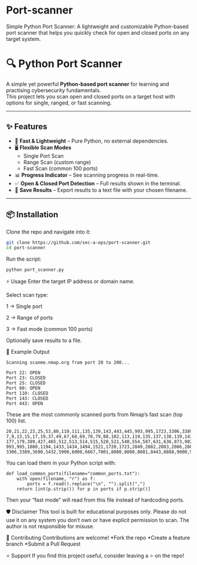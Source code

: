 # Port-scanner
 Simple Python Port Scanner:  A lightweight and customizable Python-based port scanner that helps you quickly check for open and closed ports on any target system.
# 🔍 Python Port Scanner

A simple yet powerful **Python-based port scanner** for learning and practising cybersecurity fundamentals.  
This project lets you scan open and closed ports on a target host with options for single, ranged, or fast scanning.  

---

## ✨ Features
- 🚀 **Fast & Lightweight** – Pure Python, no external dependencies.
- 🖥️ **Flexible Scan Modes**  
  - Single Port Scan  
  - Range Scan (custom range)  
  - Fast Scan (common 100 ports)  
- 📊 **Progress Indicator** – See scanning progress in real-time.  
- ✅ **Open & Closed Port Detection** – Full results shown in the terminal.  
- 💾 **Save Results** – Export results to a text file with your chosen filename.  

---

## 📦 Installation
Clone the repo and navigate into it:
```bash
git clone https://github.com/sec-a-ops/port-scanner.git
cd port-scanner
```
Run the script:

```bash
python port_scanner.py
```
⚡ Usage
Enter the target IP address or domain name.

Select scan type:

1 → Single port

2 → Range of ports

3 → Fast mode (common 100 ports)

Optionally save results to a file.

📂 Example Output

```
Scanning scanme.nmap.org from port 20 to 200...

Port 22: OPEN
Port 23: CLOSED
Port 25: CLOSED
Port 80: OPEN
Port 110: CLOSED
Port 143: CLOSED
Port 443: OPEN
```

These are the most commonly scanned ports from Nmap’s fast scan (top 100) list.

```
20,21,22,23,25,53,80,110,111,135,139,143,443,445,993,995,1723,3306,3389,5900,8080,
7,9,13,15,17,19,37,49,67,68,69,70,79,88,102,113,119,135,137,138,139,143,161,162,
177,179,389,427,465,512,513,514,515,520,521,540,554,587,631,636,873,902,990,992,
993,995,1080,1194,1433,1434,1494,1521,1720,1723,2049,2082,2083,2086,2087,2095,2096,
3306,3389,3690,5432,5900,6000,6667,7001,8000,8080,8081,8443,8888,9000,9090,10000
```

You can load them in your Python script with:
```
def load_common_ports(filename="common_ports.txt"):
    with open(filename, "r") as f:
        ports = f.read().replace("\n", "").split(",")
    return [int(p.strip()) for p in ports if p.strip()]
```
Then your “fast mode” will read from this file instead of hardcoding ports.

🛡️ Disclaimer
This tool is built for educational purposes only.
Please do not use it on any system you don’t own or have explicit permission to scan.
The author is not responsible for misuse.



🤝 Contributing
Contributions are welcome!
 *Fork the repo
 *Create a feature branch
 *Submit a Pull Request

⭐ Support
If you find this project useful, consider leaving a ⭐ on the repo!




